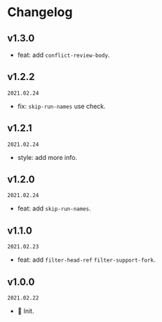 # Changelog

## v1.3.0

- feat: add `conflict-review-body`.

## v1.2.2

`2021.02.24`

- fix: `skip-run-names` use check.

## v1.2.1

`2021.02.24`

- style: add more info.

## v1.2.0

`2021.02.24`

- feat: add `skip-run-names`.

## v1.1.0

`2021.02.23`

- feat: add `filter-head-ref` `filter-support-fork`.

## v1.0.0

`2021.02.22`

- 🎉 Init.
